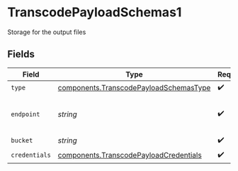 # TranscodePayloadSchemas1

Storage for the output files


## Fields

| Field                                                                                                                                                                                     | Type                                                                                                                                                                                      | Required                                                                                                                                                                                  | Description                                                                                                                                                                               | Example                                                                                                                                                                                   |
| ----------------------------------------------------------------------------------------------------------------------------------------------------------------------------------------- | ----------------------------------------------------------------------------------------------------------------------------------------------------------------------------------------- | ----------------------------------------------------------------------------------------------------------------------------------------------------------------------------------------- | ----------------------------------------------------------------------------------------------------------------------------------------------------------------------------------------- | ----------------------------------------------------------------------------------------------------------------------------------------------------------------------------------------- |
| `type`                                                                                                                                                                                    | [components.TranscodePayloadSchemasType](../../models/components/transcodepayloadschemastype.md)                                                                                          | :heavy_check_mark:                                                                                                                                                                        | Type of service used for output files                                                                                                                                                     |                                                                                                                                                                                           |
| `endpoint`                                                                                                                                                                                | *string*                                                                                                                                                                                  | :heavy_check_mark:                                                                                                                                                                        | Service endpoint URL (AWS S3 endpoint list: https://docs.aws.amazon.com/general/latest/gr/s3.html, GCP S3 endpoint: https://storage.googleapis.com, Storj: https://gateway.storjshare.io) | https://gateway.storjshare.io                                                                                                                                                             |
| `bucket`                                                                                                                                                                                  | *string*                                                                                                                                                                                  | :heavy_check_mark:                                                                                                                                                                        | Bucket with output files                                                                                                                                                                  | outputbucket                                                                                                                                                                              |
| `credentials`                                                                                                                                                                             | [components.TranscodePayloadCredentials](../../models/components/transcodepayloadcredentials.md)                                                                                          | :heavy_check_mark:                                                                                                                                                                        | Credentials for the output video storage                                                                                                                                                  |                                                                                                                                                                                           |